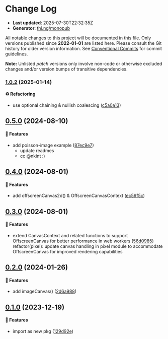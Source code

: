 # Change Log

- **Last updated**: 2025-07-30T22:32:35Z
- **Generator**: [thi.ng/monopub](https://thi.ng/monopub)

All notable changes to this project will be documented in this file.
Only versions published since **2022-01-01** are listed here.
Please consult the Git history for older version information.
See [Conventional Commits](https://conventionalcommits.org/) for commit guidelines.

**Note:** Unlisted _patch_ versions only involve non-code or otherwise excluded changes
and/or version bumps of transitive dependencies.

### [1.0.2](https://github.com/thi-ng/umbrella/tree/@thi.ng/canvas@1.0.2) (2025-01-14)

#### ♻️ Refactoring

- use optional chaining & nullish coalescing ([c5a0a13](https://github.com/thi-ng/umbrella/commit/c5a0a13))

## [0.5.0](https://github.com/thi-ng/umbrella/tree/@thi.ng/canvas@0.5.0) (2024-08-10)

#### 🚀 Features

- add poisson-image example ([87ec9e7](https://github.com/thi-ng/umbrella/commit/87ec9e7))
  - update readmes
  - cc @nkint :)

## [0.4.0](https://github.com/thi-ng/umbrella/tree/@thi.ng/canvas@0.4.0) (2024-08-01)

#### 🚀 Features

- add offscreenCanvas2d() & OffscreenCanvasContext ([ec59f5c](https://github.com/thi-ng/umbrella/commit/ec59f5c))

## [0.3.0](https://github.com/thi-ng/umbrella/tree/@thi.ng/canvas@0.3.0) (2024-08-01)

#### 🚀 Features

- extend CanvasContext and related functions to support OffscreenCanvas for better performance in web workers ([56d0985](https://github.com/thi-ng/umbrella/commit/56d0985))
  refactor(pixel): update canvas handling in pixel module to accommodate OffscreenCanvas for improved rendering capabilities

## [0.2.0](https://github.com/thi-ng/umbrella/tree/@thi.ng/canvas@0.2.0) (2024-01-26)

#### 🚀 Features

- add imageCanvas() ([2d6a988](https://github.com/thi-ng/umbrella/commit/2d6a988))

## [0.1.0](https://github.com/thi-ng/umbrella/tree/@thi.ng/canvas@0.1.0) (2023-12-19)

#### 🚀 Features

- import as new pkg ([129d92e](https://github.com/thi-ng/umbrella/commit/129d92e))
